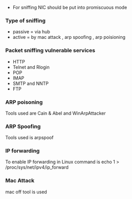 - For sniffing NIC should be put into promiscuous mode

### Type of sniffing
- passive = via hub
- active = by mac attack , arp spoofing , arp poisioning

### Packet sniffing vulnerable services
- HTTP
- Telnet and Rlogin
- POP
- IMAP
- SMTP and NNTP
- FTP
### ARP poisoning
Tools used are Cain & Abel and WinArpAttacker

### ARP Spoofing 
Tools used is arpspoof

### IP forwarding
To enable IP forwarding in Linux command is 
echo 1  > /proc/sys/net/ipv4/ip_forward

### Mac Attack
mac off tool is used


